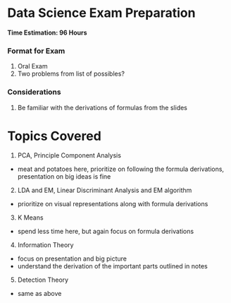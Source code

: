 # Data Science Exam Preparation

<b> Time Estimation: 96 Hours </b>

### Format for Exam
1. Oral Exam
2. Two problems from list of possibles?

### Considerations
1. Be familiar with the derivations of formulas from the slides

# Topics Covered

1. PCA, Principle Component Analysis
- meat and potatoes here, prioritize on following the formula derivations, presentation on big ideas is fine

2. LDA and EM, Linear Discriminant Analysis and EM algorithm
- prioritize on visual representations along with formula derivations

3. K Means
- spend less time here, but again focus on formula derivations

4. Information Theory
- focus on presentation and big picture
- understand the derivation of the important parts outlined in notes

5. Detection Theory
- same as above
